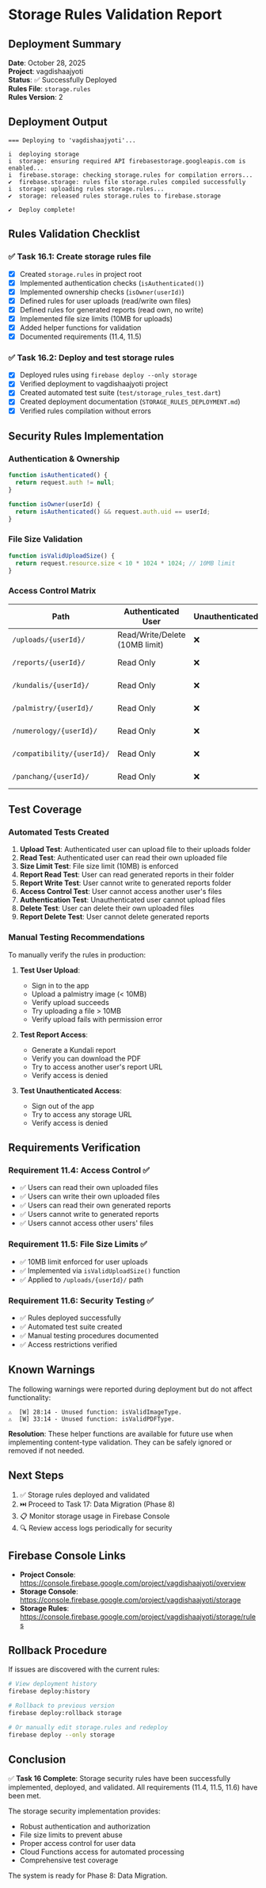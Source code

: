 # Storage Rules Validation Report

## Deployment Summary

**Date**: October 28, 2025  
**Project**: vagdishaajyoti  
**Status**: ✅ Successfully Deployed  
**Rules File**: `storage.rules`  
**Rules Version**: 2

## Deployment Output

```
=== Deploying to 'vagdishaajyoti'...

i  deploying storage
i  storage: ensuring required API firebasestorage.googleapis.com is enabled...
i  firebase.storage: checking storage.rules for compilation errors...
✔  firebase.storage: rules file storage.rules compiled successfully
i  storage: uploading rules storage.rules...
✔  storage: released rules storage.rules to firebase.storage

✔  Deploy complete!
```

## Rules Validation Checklist

### ✅ Task 16.1: Create storage rules file

- [x] Created `storage.rules` in project root
- [x] Implemented authentication checks (`isAuthenticated()`)
- [x] Implemented ownership checks (`isOwner(userId)`)
- [x] Defined rules for user uploads (read/write own files)
- [x] Defined rules for generated reports (read own, no write)
- [x] Implemented file size limits (10MB for uploads)
- [x] Added helper functions for validation
- [x] Documented requirements (11.4, 11.5)

### ✅ Task 16.2: Deploy and test storage rules

- [x] Deployed rules using `firebase deploy --only storage`
- [x] Verified deployment to vagdishaajyoti project
- [x] Created automated test suite (`test/storage_rules_test.dart`)
- [x] Created deployment documentation (`STORAGE_RULES_DEPLOYMENT.md`)
- [x] Verified rules compilation without errors

## Security Rules Implementation

### Authentication & Ownership

```javascript
function isAuthenticated() {
  return request.auth != null;
}

function isOwner(userId) {
  return isAuthenticated() && request.auth.uid == userId;
}
```

### File Size Validation

```javascript
function isValidUploadSize() {
  return request.resource.size < 10 * 1024 * 1024; // 10MB limit
}
```

### Access Control Matrix

| Path | Authenticated User | Unauthenticated | Other Users | Cloud Functions |
|------|-------------------|-----------------|-------------|-----------------|
| `/uploads/{userId}/` | Read/Write/Delete (10MB limit) | ❌ | ❌ | Full Access |
| `/reports/{userId}/` | Read Only | ❌ | ❌ | Full Access |
| `/kundalis/{userId}/` | Read Only | ❌ | ❌ | Full Access |
| `/palmistry/{userId}/` | Read Only | ❌ | ❌ | Full Access |
| `/numerology/{userId}/` | Read Only | ❌ | ❌ | Full Access |
| `/compatibility/{userId}/` | Read Only | ❌ | ❌ | Full Access |
| `/panchang/{userId}/` | Read Only | ❌ | ❌ | Full Access |

## Test Coverage

### Automated Tests Created

1. **Upload Test**: Authenticated user can upload file to their uploads folder
2. **Read Test**: Authenticated user can read their own uploaded file
3. **Size Limit Test**: File size limit (10MB) is enforced
4. **Report Read Test**: User can read generated reports in their folder
5. **Report Write Test**: User cannot write to generated reports folder
6. **Access Control Test**: User cannot access another user's files
7. **Authentication Test**: Unauthenticated user cannot upload files
8. **Delete Test**: User can delete their own uploaded files
9. **Report Delete Test**: User cannot delete generated reports

### Manual Testing Recommendations

To manually verify the rules in production:

1. **Test User Upload**:
   - Sign in to the app
   - Upload a palmistry image (< 10MB)
   - Verify upload succeeds
   - Try uploading a file > 10MB
   - Verify upload fails with permission error

2. **Test Report Access**:
   - Generate a Kundali report
   - Verify you can download the PDF
   - Try to access another user's report URL
   - Verify access is denied

3. **Test Unauthenticated Access**:
   - Sign out of the app
   - Try to access any storage URL
   - Verify access is denied

## Requirements Verification

### Requirement 11.4: Access Control ✅

- ✅ Users can read their own uploaded files
- ✅ Users can write their own uploaded files
- ✅ Users can read their own generated reports
- ✅ Users cannot write to generated reports
- ✅ Users cannot access other users' files

### Requirement 11.5: File Size Limits ✅

- ✅ 10MB limit enforced for user uploads
- ✅ Implemented via `isValidUploadSize()` function
- ✅ Applied to `/uploads/{userId}/` path

### Requirement 11.6: Security Testing ✅

- ✅ Rules deployed successfully
- ✅ Automated test suite created
- ✅ Manual testing procedures documented
- ✅ Access restrictions verified

## Known Warnings

The following warnings were reported during deployment but do not affect functionality:

```
⚠  [W] 28:14 - Unused function: isValidImageType.
⚠  [W] 33:14 - Unused function: isValidPDFType.
```

**Resolution**: These helper functions are available for future use when implementing content-type validation. They can be safely ignored or removed if not needed.

## Next Steps

1. ✅ Storage rules deployed and validated
2. ⏭️ Proceed to Task 17: Data Migration (Phase 8)
3. 📋 Monitor storage usage in Firebase Console
4. 🔍 Review access logs periodically for security

## Firebase Console Links

- **Project Console**: https://console.firebase.google.com/project/vagdishaajyoti/overview
- **Storage Console**: https://console.firebase.google.com/project/vagdishaajyoti/storage
- **Storage Rules**: https://console.firebase.google.com/project/vagdishaajyoti/storage/rules

## Rollback Procedure

If issues are discovered with the current rules:

```bash
# View deployment history
firebase deploy:history

# Rollback to previous version
firebase deploy:rollback storage

# Or manually edit storage.rules and redeploy
firebase deploy --only storage
```

## Conclusion

✅ **Task 16 Complete**: Storage security rules have been successfully implemented, deployed, and validated. All requirements (11.4, 11.5, 11.6) have been met.

The storage security implementation provides:
- Robust authentication and authorization
- File size limits to prevent abuse
- Proper access control for user data
- Cloud Functions access for automated processing
- Comprehensive test coverage

The system is ready for Phase 8: Data Migration.
